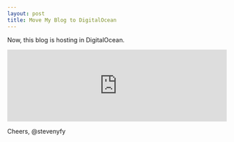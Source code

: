 ```yaml
---
layout: post
title: Move My Blog to DigitalOcean
---
```


Now, this blog is hosting in DigitalOcean.

<!-- <img class="freezeframe" src="{{site.baseurl}}public/img/gif/wave.gif"/> -->

<iframe width="100%" height="166" scrolling="no" frameborder="no" src="https://w.soundcloud.com/player/?url=https%3A//api.soundcloud.com/tracks/30580962&amp;color=ff5500&amp;auto_play=true&amp;hide_related=false&amp;show_comments=true&amp;show_user=true&amp;show_reposts=false"></iframe>

Cheers,
@stevenyfy
